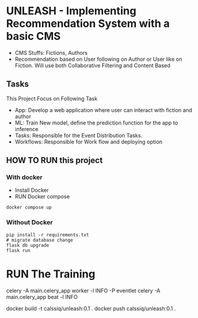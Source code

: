 # UNLEASH - Implementing Recommendation System with a basic CMS 

- CMS Stuffs: Fictions, Authors
- Recommendation based on User following on Author or User like on Fiction. Will use both Collaborative Filtering and Content Based

## Tasks

This Project Focus on Following Task

- App: Develop a web application where user can interact with fiction and author
- ML: Train New model, define the prediction function for the app to inference
- Tasks: Responsible for the Event Distribution Tasks. 
- Workflows: Responsible for Work flow and deploying option

## HOW TO RUN this project

### With docker
- Install Docker
- RUN Docker compose

```
docker compose up
```

### Without Docker

```
pip install -r requirements.txt
# migrate database change
flask db upgrade
flask run
```

# RUN The Training 

celery -A main.celery_app worker -l INFO -P eventlet
celery -A main.celery_app beat -l INFO 

docker build -t calssiq/unleash:0.1 .
docker push calssiq/unleash:0.1 .